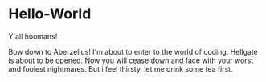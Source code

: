 # Hello-World

Y'all hoomans!

Bow down to Aberzelius! I'm about to enter to the world of coding. Hellgate is about to be opened. Now you will cease down and face with your worst and foolest nightmares.
But i feel thirsty, let me drink some tea first.
